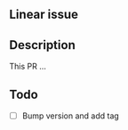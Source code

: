 ## Linear issue

<!-- Example:
[Update Catalog CSV import to support multiple HS codes per item](https://linear.app/zonos/issue/FE-730/update-catalog-csv-import-to-support-multiple-hs-codes-per-item)
-->

## Description

<!-- Explain what this Pull Request should do -->
<!-- Example:
This PR fixes a bug in our elastic search order query.
-->

This PR ...

## Todo

- [ ] Bump version and add tag
